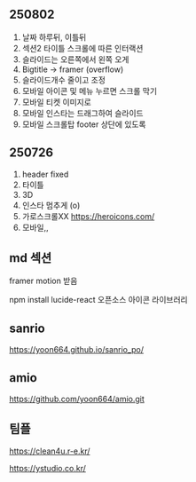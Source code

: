 ## 250802

1. 날짜 하루뒤, 이틀뒤
2. 섹션2 타이틀 스크롤에 따른 인터랙션
3. 슬라이드는 오른쪽에서 왼쪽 오게
4. Bigtitle -> framer (overflow)
5. 슬라이드개수 줄이고 조정
6. 모바일 아이콘 및 메뉴 누르면 스크롤 막기
7. 모바일 티켓 이미지로
8. 모바일 인스타는 드래그하여 슬라이드
9. 모바일 스크롤탑 footer 상단에 있도록



## 250726

1. header fixed
2. 타이틀
3. 3D
4. 인스타 멈추게 (o)
5. 가로스크롤XX
https://heroicons.com/
6. 모바일,,


## md 섹션
framer motion 받음

npm install lucide-react
오픈소스 아이콘 라이브러리


## sanrio
https://yoon664.github.io/sanrio_po/

## amio
https://github.com/yoon664/amio.git

## 팀플
https://clean4u.r-e.kr/



https://ystudio.co.kr/